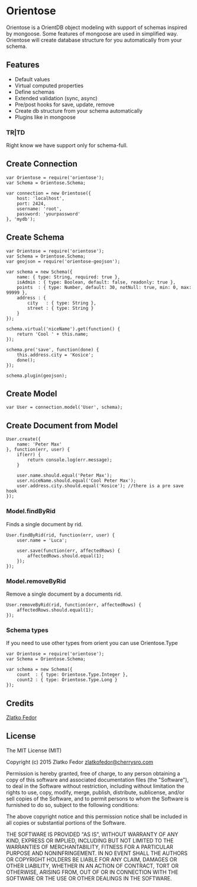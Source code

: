 # Orientose

Orientose is a OrientDB object modeling with support of schemas inspired by mongoose. Some features of mongoose are used in simplified way. Orientose will create database structure for you automatically from your schema. 


## Features
 * Default values
 * Virtual computed properties
 * Define schemas
 * Extended validation (sync, async)
 * Pre/post hooks for save, update, remove
 * Create db structure from your schema automatically
 * Plugins like in mongoose

### TR|TD
Right know we have support only for schema-full. 


## Create Connection

	var Orientose = require('orientose');
	var Schema = Orientose.Schema;

	var connection = new Orientose({
		host: 'localhost',
		port: 2424,
		username: 'root',
		password: 'yourpassword'
	}, 'mydb'); 


## Create Schema

	var Orientose = require('orientose');
	var Schema = Orientose.Schema;
	var geojson = require('orientose-geojson');

	var schema = new Schema({
		name: { type: String, required: true },
		isAdmin : { type: Boolean, default: false, readonly: true },
		points  : { type: Number, default: 30, notNull: true, min: 0, max: 99999 },
		address : {
			city   : { type: String },
			street : { type: String } 
		}
	});

	schema.virtual('niceName').get(function() {
		return 'Cool ' + this.name;
	});

	schema.pre('save', function(done) {
		this.address.city = 'Kosice';
		done();
	});

	schema.plugin(geojson);


## Create Model

	var User = connection.model('User', schema);


## Create Document from Model

	User.create({
		name: 'Peter Max'
	}, function(err, user) {
		if(err) {
			return console.log(err.message);
		}

		user.name.should.equal('Peter Max');
		user.niceName.should.equal('Cool Peter Max');
		user.address.city.should.equal('Kosice'); //there is a pre save hook
	});

### Model.findByRid
Finds a single document by rid.

	User.findByRid(rid, function(err, user) {
		user.name = 'Luca';

		user.save(function(err, affectedRows) {
			affectedRows.should.equal(1);
		});
	});

### Model.removeByRid
Remove a single document by a documents rid.

	User.removeByRid(rid, function(err, affectedRows) {
		affectedRows.should.equal(1);
	});	

### Schema types
If you need to use other types from orient you can use Orientose.Type

	var Orientose = require('orientose');
	var Schema = Orientose.Schema;

	var schema = new Schema({
		count  : { type: Orientose.Type.Integer },
		count2 : { type: Orientose.Type.Long }
	});	

		
## Credits

[Zlatko Fedor](http://github.com/seeden)

## License

The MIT License (MIT)

Copyright (c) 2015 Zlatko Fedor zlatkofedor@cherrysro.com

Permission is hereby granted, free of charge, to any person obtaining a copy
of this software and associated documentation files (the "Software"), to deal
in the Software without restriction, including without limitation the rights
to use, copy, modify, merge, publish, distribute, sublicense, and/or sell
copies of the Software, and to permit persons to whom the Software is
furnished to do so, subject to the following conditions:

The above copyright notice and this permission notice shall be included in
all copies or substantial portions of the Software.

THE SOFTWARE IS PROVIDED "AS IS", WITHOUT WARRANTY OF ANY KIND, EXPRESS OR
IMPLIED, INCLUDING BUT NOT LIMITED TO THE WARRANTIES OF MERCHANTABILITY,
FITNESS FOR A PARTICULAR PURPOSE AND NONINFRINGEMENT. IN NO EVENT SHALL THE
AUTHORS OR COPYRIGHT HOLDERS BE LIABLE FOR ANY CLAIM, DAMAGES OR OTHER
LIABILITY, WHETHER IN AN ACTION OF CONTRACT, TORT OR OTHERWISE, ARISING FROM,
OUT OF OR IN CONNECTION WITH THE SOFTWARE OR THE USE OR OTHER DEALINGS IN
THE SOFTWARE.
